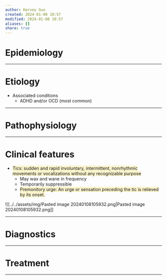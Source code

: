 ```yaml
---
author: Harvey Guo
created: 2024-01-08 10:57
modified: 2024-01-08 10:57
aliases: []
share: true
---
```


# Epidemiology


---
# Etiology
- Associated conditions
	- ADHD and/or OCD (most common)

---
# Pathophysiology


---
# Clinical features
- <span style="background:rgba(240, 200, 0, 0.2)">Tics: sudden and rapid involuntary, intermittent, nonrhythmic movements or vocalizations without any recognizable purpose</span>
	- May wax and wane in frequency
	- Temporarily suppressible
	- <span style="background:rgba(240, 200, 0, 0.2)">Premonitory urge: An urge or sensation preceding the tic is relieved by its onset.</span>

![[../../assets/img/Pasted image 20240108105932.png|Pasted image 20240108105932.png]]

---
# Diagnostics


---
# Treatment


---
